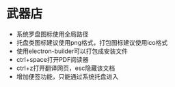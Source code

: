 # 武器店
* 系统罗盘图标使用全局路径
* 托盘类图标建议使用png格式，打包图标建议使用ico格式
* 使用electron-builder可以打包成安装文件
* ctrl+space打开PDF阅读器
* ctrl+z打开翻译网页，esc隐藏该文档
* 增加便签功能，只能通过系统托盘进入

